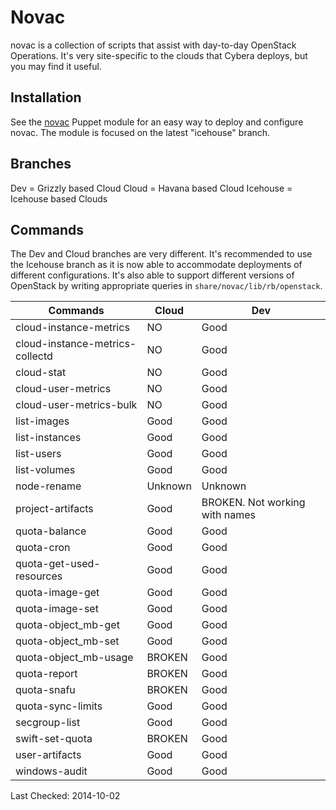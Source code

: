 # Novac

novac is a collection of scripts that assist with day-to-day OpenStack Operations. It's very site-specific to the clouds that Cybera deploys, but you may find it useful.

## Installation

See the [novac](https://github.com/jtopjian/puppet-novac) Puppet module for an easy way to deploy and configure novac. The module is focused on the latest "icehouse" branch.

## Branches

Dev = Grizzly based Cloud
Cloud = Havana based Cloud
Icehouse = Icehouse based Clouds

## Commands

The Dev and Cloud branches are very different. It's recommended to use the Icehouse branch as it is now able to accommodate deployments of different configurations. It's also able to support different versions of OpenStack by writing appropriate queries in `share/novac/lib/rb/openstack`.

Commands | Cloud | Dev
------- | ----------- | ----------
cloud-instance-metrics | NO | Good
cloud-instance-metrics-collectd | NO | Good
cloud-stat | NO | Good
cloud-user-metrics | NO | Good
cloud-user-metrics-bulk | NO | Good
list-images | Good | Good
list-instances | Good | Good
list-users | Good | Good
list-volumes | Good | Good
node-rename | Unknown | Unknown
project-artifacts | Good | BROKEN. Not working with names
quota-balance | Good | Good
quota-cron | Good | Good
quota-get-used-resources | Good | Good
quota-image-get | Good | Good
quota-image-set | Good | Good
quota-object_mb-get | Good | Good
quota-object_mb-set | Good | Good
quota-object_mb-usage | BROKEN | Good
quota-report | BROKEN | Good
quota-snafu | BROKEN | Good
quota-sync-limits | Good | Good
secgroup-list | Good | Good
swift-set-quota | BROKEN  | Good
user-artifacts | Good | Good
windows-audit | Good | Good

Last Checked: 2014-10-02


